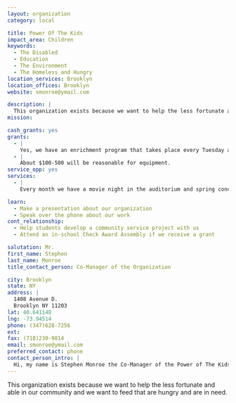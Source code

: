 ```yaml
---
layout: organization
category: local

title: Power Of The Kids
impact_area: Children
keywords: 
  - The Disabled
  - Education
  - The Environment
  - The Homeless and Hungry
location_services: Brooklyn
location_offices: Brooklyn
website: smonroe@ymail.com

description: |
  This organization exists because we want to help the less fortunate and able in our community and we want to feed that are hungry and are in need.
mission: 

cash_grants: yes
grants: 
  - |
    Yes, we have an enrichment program that takes place every Tuesday and Wednesday afternoon.
  - |
    About $100-500 will be reasonable for equipment.
service_opp: yes
services: 
  - |
    Every month we have a movie night in the auditorium and spring concerts.

learn: 
  - Make a presentation about our organization
  - Speak over the phone about our work
cont_relationship: 
  - Help students develop a community service project with us
  - Attend an in-school Check Award Assembly if we receive a grant

salutation: Mr.
first_name: Stephen
last_name: Monroe
title_contact_person: Co-Manager of the Organization

city: Brooklyn
state: NY
address: |
  1408 Avenue D.  
  Brooklyn NY 11203
lat: 40.641148
lng: -73.94514
phone: (347)628-7256
ext: 
fax: (718)230-9814
email: smonroe@ymail.com
preferred_contact: phone
contact_person_intro: |
  Hi, my name is Stephen Monroe the Co-Manager of the Power of The Kids. In this organization we want to improve our community and help the needy.
---
```

This organization exists because we want to help the less fortunate and able in our community and we want to feed that are hungry and are in need.